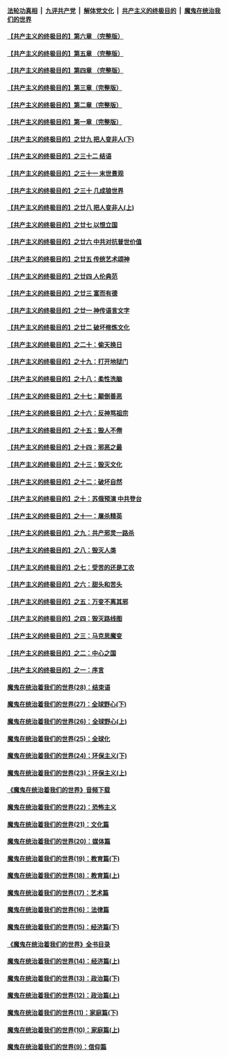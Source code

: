 ####  [法轮功真相](../../../../basic/blob/master/README.md?t=01112352) &nbsp;|&nbsp; [九评共产党](../../../../9ping.md/blob/master/README.md?t=01112352) &nbsp;|&nbsp; [解体党文化](../../../../jtdwh.md/blob/master/README.md?t=01112352)  &nbsp;|&nbsp; [共产主义的终极目的](../../../../gczydzjmd.md/blob/master/README.md?t=01112352) &nbsp;|&nbsp; [魔鬼在统治我们的世界](../../../../mgztzwmdsj.md/blob/master/README.md?t=01112352) 

#### [【共产主义的终极目的】第六章 （完整版）](../pages/nsc422/n11428913.md?t=01112352) 

#### [【共产主义的终极目的】第五章 （完整版）](../pages/nsc422/n11428912.md?t=01112352) 

#### [【共产主义的终极目的】第四章 （完整版）](../pages/nsc422/n11428907.md?t=01112352) 

#### [【共产主义的终极目的】第三章（完整版）](../pages/nsc422/n11428848.md?t=01112352) 

#### [【共产主义的终极目的】第二章（完整版）](../pages/nsc422/n11428831.md?t=01112352) 

#### [【共产主义的终极目的】第一章（完整版）](../pages/nsc422/n11417651.md?t=01112352) 

#### [【共产主义的终极目的】之廿九 把人变非人(下)](../pages/nsc422/n11344140.md?t=01112352) 

#### [【共产主义的终极目的】之三十二 结语](../pages/nsc422/n11360535.md?t=01112352) 

#### [【共产主义的终极目的】之三十一 末世景观](../pages/nsc422/n11351129.md?t=01112352) 

#### [【共产主义的终极目的】之三十 几成狼世界](../pages/nsc422/n11348280.md?t=01112352) 

#### [【共产主义的终极目的】之廿八 把人变非人(上)](../pages/nsc422/n11340492.md?t=01112352) 

#### [【共产主义的终极目的】之廿七 以恨立国](../pages/nsc422/n11336944.md?t=01112352) 

#### [【共产主义的终极目的】之廿六 中共对抗普世价值](../pages/nsc422/n11324785.md?t=01112352) 

#### [【共产主义的终极目的】之廿五 传统艺术颂神](../pages/nsc422/n11296396.md?t=01112352) 

#### [【共产主义的终极目的】之廿四 人伦典范](../pages/nsc422/n11296397.md?t=01112352) 

#### [【共产主义的终极目的】之廿三 富而有德](../pages/nsc422/n11283598.md?t=01112352) 

#### [【共产主义的终极目的】之廿一 神传语言文字](../pages/nsc422/n11263265.md?t=01112352) 

#### [【共产主义的终极目的】之廿二 破坏修炼文化](../pages/nsc422/n11245728.md?t=01112352) 

#### [【共产主义的终极目的】之二十：偷天换日](../pages/nsc422/n11238846.md?t=01112352) 

#### [【共产主义的终极目的】之十九：打开地狱门](../pages/nsc422/n11206376.md?t=01112352) 

#### [【共产主义的终极目的】之十八：柔性洗脑](../pages/nsc422/n11199994.md?t=01112352) 

#### [【共产主义的终极目的】之十七：颠倒善恶](../pages/nsc422/n11179782.md?t=01112352) 

#### [【共产主义的终极目的】之十六：反神骂祖宗](../pages/nsc422/n11166798.md?t=01112352) 

#### [【共产主义的终极目的】之十五：毁人不倦](../pages/nsc422/n11166792.md?t=01112352) 

#### [【共产主义的终极目的】之十四：邪恶之最](../pages/nsc422/n11150249.md?t=01112352) 

#### [【共产主义的终极目的】之十三：毁灭文化](../pages/nsc422/n11135227.md?t=01112352) 

#### [【共产主义的终极目的】之十二：破坏自然](../pages/nsc422/n11135214.md?t=01112352) 

#### [【共产主义的终极目的】之十：苏俄预演 中共登台](../pages/nsc422/n11118424.md?t=01112352) 

#### [【共产主义的终极目的】之十一：屠杀精英](../pages/nsc422/n11118442.md?t=01112352) 

#### [【共产主义的终极目的】之九：共产邪灵一路杀](../pages/nsc422/n11114139.md?t=01112352) 

#### [【共产主义的终极目的】之八：毁灭人类](../pages/nsc422/n11108503.md?t=01112352) 

#### [【共产主义的终极目的】之七：受苦的还是工农](../pages/nsc422/n11101809.md?t=01112352) 

#### [【共产主义的终极目的】之六：甜头和苦头](../pages/nsc422/n11096971.md?t=01112352) 

#### [【共产主义的终极目的】之五：万变不离其邪](../pages/nsc422/n11091285.md?t=01112352) 

#### [【共产主义的终极目的】之四：毁灭路线图](../pages/nsc422/n11086284.md?t=01112352) 

#### [【共产主义的终极目的】之三：马克思魔变](../pages/nsc422/n11061941.md?t=01112352) 

#### [【共产主义的终极目的】之二：中心之国](../pages/nsc422/n11047728.md?t=01112352) 

#### [【共产主义的终极目的】之一：序言](../pages/nsc422/n11086077.md?t=01112352) 

#### [魔鬼在统治着我们的世界(28)：结束语](../pages/nsc422/n10936246.md?t=01112352) 

#### [魔鬼在统治着我们的世界(27)：全球野心(下)](../pages/nsc422/n10928319.md?t=01112352) 

#### [魔鬼在统治着我们的世界(26)：全球野心(上)](../pages/nsc422/n10900318.md?t=01112352) 

#### [魔鬼在统治着我们的世界(25)：全球化](../pages/nsc422/n10788205.md?t=01112352) 

#### [魔鬼在统治着我们的世界(24)：环保主义(下)](../pages/nsc422/n10695307.md?t=01112352) 

#### [魔鬼在统治着我们的世界(23)：环保主义(上)](../pages/nsc422/n10688613.md?t=01112352) 

#### [《魔鬼在统治着我们的世界》音频下载](../pages/nsc422/n10635553.md?t=01112352) 

#### [魔鬼在统治着我们的世界(22)：恐怖主义](../pages/nsc422/n10614727.md?t=01112352) 

#### [魔鬼在统治着我们的世界(21)：文化篇](../pages/nsc422/n10597706.md?t=01112352) 

#### [魔鬼在统治着我们的世界(20)：媒体篇](../pages/nsc422/n10586579.md?t=01112352) 

#### [魔鬼在统治着我们的世界(19)：教育篇(下)](../pages/nsc422/n10564808.md?t=01112352) 

#### [魔鬼在统治着我们的世界(18)：教育篇(上)](../pages/nsc422/n10526970.md?t=01112352) 

#### [魔鬼在统治着我们的世界(17)：艺术篇](../pages/nsc422/n10499093.md?t=01112352) 

#### [魔鬼在统治着我们的世界(16)：法律篇](../pages/nsc422/n10485969.md?t=01112352) 

#### [魔鬼在统治着我们的世界(15)：经济篇(下)](../pages/nsc422/n10469975.md?t=01112352) 

#### [《魔鬼在统治着我们的世界》全书目录](../pages/nsc422/n10464261.md?t=01112352) 

#### [魔鬼在统治着我们的世界(14)：经济篇(上)](../pages/nsc422/n10457370.md?t=01112352) 

#### [魔鬼在统治着我们的世界(13)：政治篇(下)](../pages/nsc422/n10448270.md?t=01112352) 

#### [魔鬼在统治着我们的世界(12)：政治篇(上)](../pages/nsc422/n10444576.md?t=01112352) 

#### [魔鬼在统治着我们的世界(11)：家庭篇(下)](../pages/nsc422/n10440961.md?t=01112352) 

#### [魔鬼在统治着我们的世界(10)：家庭篇(上)](../pages/nsc422/n10435448.md?t=01112352) 

#### [魔鬼在统治着我们的世界(9)：信仰篇](../pages/nsc422/n10432159.md?t=01112352) 

